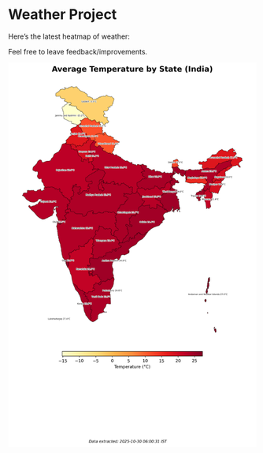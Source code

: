 # Weather Project

Here’s the latest heatmap of weather:

Feel free to leave feedback/improvements.

![India Heatmap](docs/assets/india_heatmap.png?v=02B1AA)
